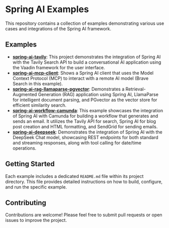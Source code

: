 # Spring AI Examples

This repository contains a collection of examples demonstrating various use cases and integrations of the Spring AI framework.

## Examples

*   [**spring-ai-tavily**](spring-ai-tavily/README.md): This project demonstrates the integration of Spring AI with the Tavily Search API to build a conversational AI application using the Vaadin framework for the user interface.
*   [**spring-ai-mcp-client**](model-context-protocol/spring-ai-mcp-client/README.md): Shows a Spring AI client that uses the Model Context Protocol (MCP) to interact with a remote AI model (Brave Search in this example).
*   [**spring-ai-rag-llamaparse-pgvector**](spring-ai-rag-llamaparse-pgvector/README.md): Demonstrates a Retrieval-Augmented Generation (RAG) application using Spring AI, LlamaParse for intelligent document parsing, and PGvector as the vector store for efficient similarity search.
*   [**spring-ai-workflow-camunda**](spring-ai-workflow-camunda/README.md): This example showcases the integration of Spring AI with Camunda for building a workflow that generates and sends an email. It utilizes the Tavily API for search, Spring AI for blog post creation and HTML formatting, and SendGrid for sending emails.
*   [**spring-ai-deepseek**](spring-ai-deepseek/README.md): Demonstrates the integration of Spring AI with the DeepSeek Chat model, showcasing REST endpoints for both standard and streaming responses, along with tool calling for date/time operations.

## Getting Started

Each example includes a dedicated `README.md` file within its project directory. This file provides detailed instructions on how to build, configure, and run the specific example.

## Contributing

Contributions are welcome! Please feel free to submit pull requests or open issues to improve the project.
